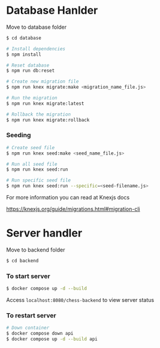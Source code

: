 # Database Hanlder
Move to database folder
```bash
$ cd database
```

```bash
# Install dependencies
$ npm install

# Reset database
$ npm run db:reset

# Create new migration file
$ npm run knex migrate:make <migration_name_file.js>

# Run the migration
$ npm run knex migrate:latest

# Rollback the migration
$ npm run knex migrate:rollback
```

### Seeding

```bash
# Create seed file
$ npm run knex seed:make <seed_name_file.js>

# Run all seed file
$ npm run knex seed:run

# Run specific seed file
$ npm run knex seed:run --specific=<seed-filename.js>
```

For more information you can read at Knexjs docs

https://knexjs.org/guide/migrations.html#migration-cli

# Server handler
Move to backend folder
```bash
$ cd backend
```
### To start server

```bash
$ docker compose up -d --build
```


Access `localhost:8080/chess-backend` to view server status



### To restart server


```bash
# Down container 
$ docker compose down api
$ docker compose up -d --build api
```
